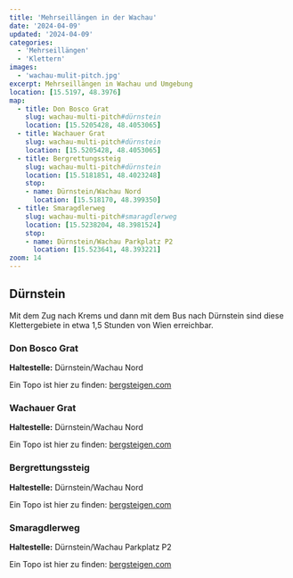 ```yaml
---
title: 'Mehrseillängen in der Wachau'
date: '2024-04-09'
updated: '2024-04-09'
categories:
  - 'Mehrseillängen'
  - 'Klettern'
images: 
  - 'wachau-mulit-pitch.jpg'
excerpt: Mehrseillängen in Wachau und Umgebung
location: [15.5197, 48.3976]
map:
  - title: Don Bosco Grat
    slug: wachau-multi-pitch#dürnstein
    location: [15.5205428, 48.4053065]
  - title: Wachauer Grat
    slug: wachau-multi-pitch#dürnstein
    location: [15.5205428, 48.4053065]
  - title: Bergrettungssteig
    slug: wachau-multi-pitch#dürnstein
    location: [15.5181851, 48.4023248]
    stop:
    - name: Dürnstein/Wachau Nord
      location: [15.518170, 48.399350]
  - title: Smaragdlerweg
    slug: wachau-multi-pitch#smaragdlerweg
    location: [15.5238204, 48.3981524]
    stop:
    - name: Dürnstein/Wachau Parkplatz P2
      location: [15.523641, 48.393221]
zoom: 14
---
```


## Dürnstein

Mit dem Zug nach Krems und dann mit dem Bus nach Dürnstein sind diese Klettergebiete in etwa 1,5 Stunden von Wien erreichbar.<br>

### Don Bosco Grat

**Haltestelle:** Dürnstein/Wachau Nord

Ein Topo ist hier zu finden: [bergsteigen.com](https://www.bergsteigen.com/touren/klettern/don-bosco-grat-wachau/)

### Wachauer Grat

**Haltestelle:** Dürnstein/Wachau Nord

Ein Topo ist hier zu finden: [bergsteigen.com](https://www.bergsteigen.com/touren/klettern/wachauergrat-wachauer-grat/)

### Bergrettungssteig

**Haltestelle:** Dürnstein/Wachau Nord

Ein Topo ist hier zu finden: [bergsteigen.com](https://www.bergsteigen.com/touren/klettern/bergrettungsweg-duernstein-wachau/)

### Smaragdlerweg

**Haltestelle:** Dürnstein/Wachau Parkplatz P2

Ein Topo ist hier zu finden: [bergsteigen.com](https://www.bergsteigen.com/touren/klettern/smaragdlerweg/)
